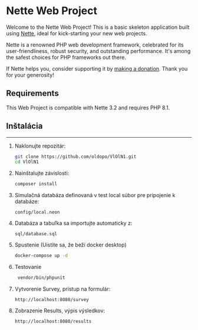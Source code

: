 Nette Web Project
=================

Welcome to the Nette Web Project! This is a basic skeleton application built using
[Nette](https://nette.org), ideal for kick-starting your new web projects.

Nette is a renowned PHP web development framework, celebrated for its user-friendliness,
robust security, and outstanding performance. It's among the safest choices
for PHP frameworks out there.

If Nette helps you, consider supporting it by [making a donation](https://nette.org/donate).
Thank you for your generosity!


Requirements
------------

This Web Project is compatible with Nette 3.2 and requires PHP 8.1.


## Inštalácia
------------

1. Naklonujte repozitár:
   ```bash
   git clone https://github.com/oldopo/VlOlN1.git
   cd VlOlN1

2. Nainštalujte závislosti:
   ```bash
   composer install

3. Simulačná databáza definovaná v test local súbor pre pripojenie k databáze:
   ```text
   config/local.neon

4. Databáza a tabuľka sa importujte automaticky z:
   ```text
   sql/database.sql

5. Spustenie (Uistite sa, že beží docker desktop)
    ```bash
    docker-compose up -d

6. Testovanie
   ```bash
    vendor/bin/phpunit

7. Vytvorenie Survey, prístup na formulár:
   ```href
   http://localhost:8080/survey

8. Zobrazenie Results, výpis výsledkov:
   ```href
   http://localhost:8080/results
